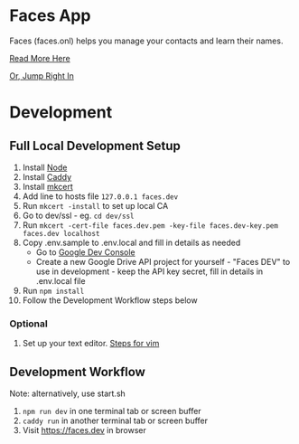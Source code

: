 # Faces App

Faces (faces.onl) helps you manage your contacts and learn their names.

[Read More Here](https://faces.dev/about)

[Or, Jump Right In](https://faces.onl/)

# Development

## Full Local Development Setup
 1. Install [Node](https://nodejs.org/en/)
 1. Install [Caddy](https://caddyserver.com/)
 1. Install [mkcert](https://github.com/FiloSottile/mkcert)
 1. Add line to hosts file
    `127.0.0.1 faces.dev`
 1. Run `mkcert -install` to set up local CA
 1. Go to dev/ssl - eg. `cd dev/ssl`
 1. Run `mkcert -cert-file faces.dev.pem -key-file faces.dev-key.pem faces.dev localhost`
 1. Copy .env.sample to .env.local and fill in details as needed
    - Go to [Google Dev Console](https://console.cloud.google.com/apis/credentials)
    - Create a new Google Drive API project for yourself - "Faces DEV" to use in development - keep the API key secret, fill in details in .env.local file
 1. Run `npm install`
 1. Follow the Development Workflow steps below

### Optional
 1. Set up your text editor. [Steps for vim](https://codechips.me/vim-setup-for-svelte-development/)

## Development Workflow
Note: alternatively, use start.sh

 1. `npm run dev` in one terminal tab or screen buffer
 1. `caddy run` in another terminal tab or screen buffer
 1. Visit https://faces.dev in browser
